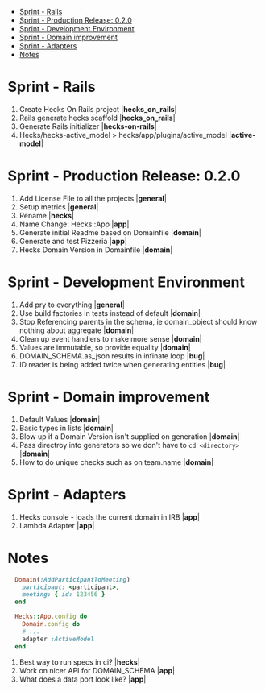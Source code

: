 <!-- TOC -->

- [Sprint - Rails](#sprint---rails)
- [Sprint - Production Release: 0.2.0](#sprint---production-release-020)
- [Sprint - Development Environment](#sprint---development-environment)
- [Sprint - Domain improvement](#sprint---domain-improvement)
- [Sprint - Adapters](#sprint---adapters)
- [Notes](#notes)

<!-- /TOC -->

# Sprint - Rails
1. Create Hecks On Rails project |**hecks_on_rails**|
1. Rails generate hecks scaffold |**hecks_on_rails**|
1. Generate Rails initializer |**hecks-on-rails**|
1. Hecks/hecks-active_model > hecks/app/plugins/active_model |**active-model**|

# Sprint - Production Release: 0.2.0
1. Add License File to all the projects |**general**|
1. Setup metrics |**general**|
1. Rename |**hecks**|
1. Name Change: Hecks::App |**app**|
1. Generate initial Readme based on Domainfile |**domain**|
1. Generate and test Pizzeria |**app**|
1. Hecks Domain Version in Domainfile |**domain**|

# Sprint - Development Environment
1. Add pry to everything |**general**|
1. Use build factories in tests instead of default |**domain**|
1. Stop Referencing parents in the schema, ie domain_object should know nothing about aggregate |**domain**|
1. Clean up event handlers to make more sense |**domain**|
1. Values are immutable, so provide equality |**domain**|
1. DOMAIN_SCHEMA.as_json results in infinate loop |**bug**|
1. ID reader is being added twice when generating entities |**bug**|

# Sprint - Domain improvement
1. Default Values |**domain**|
1. Basic types in lists |**domain**|
1. Blow up if a Domain Version isn't supplied on generation |**domain**|
1. Pass directroy into generators so we don't have to `cd <directory>` |**domain**|
1. How to do unique checks such as on team.name |**domain**|

# Sprint - Adapters
1. Hecks console - loads the current domain in IRB |**app**|
1. Lambda Adapter |**app**|

# Notes
```ruby
  Domain(:AddParticipantToMeeting)
    participant: <participant>,
    meeting: { id: 123456 }
  end
```

```ruby
  Hecks::App.config do 
    Domain.config do
    # ...
    adapter :ActiveModel
  end
```
1. Best way to run specs in ci? |**hecks**|
1. Work on nicer API for DOMAIN_SCHEMA |**app**|
1. What does a data port look like? |**app**|